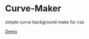 # Curve-Maker
simple curve background make for css

[Demo](https://mycks45.github.io/Curve-Maker/)

